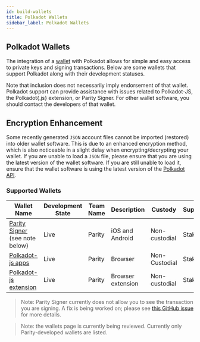 ```yaml
---
id: build-wallets
title: Polkadot Wallets
sidebar_label: Polkadot Wallets
---
```


## Polkadot Wallets

The integration of a [wallet](https://wiki.polkadot.network/docs/en/glossary#wallet) with Polkadot
allows for simple and easy access to private keys and signing transactions. Below are some wallets
that support Polkadot along with their development statuses.

Note that inclusion does not necessarily imply endorsement of that wallet. Polkadot support can
provide assistance with issues related to Polkadot-JS, the Polkadot{.js} extension, or Parity
Signer. For other wallet software, you should contact the developers of that wallet.

## Encryption Enhancement

Some recently generated `JSON` account files cannot be imported (restored) into older wallet
software. This is due to an enhanced encryption method, which is also noticeable in a slight delay
when encrypting/decrypting your wallet. If you are unable to load a `JSON` file, please ensure that
you are using the latest version of the wallet software. If you are still unable to load it, ensure
that the wallet software is using the latest version of the
[Polkadot API](https://polkadot.js.org/api/).

### Supported Wallets

| Wallet Name                                                       | Development State | Team Name | Description       | Custody       | Supports |
| ----------------------------------------------------------------- | ----------------- | --------- | ----------------- | ------------- | -------- |
| [Parity Signer](https://www.parity.io/signer/) (see note below)   | Live              | Parity    | iOS and Android   | Non-custodial | Staking  |
| [Polkadot-js apps](https://polkadot.js.org/apps/#/accounts)       | Live              | Parity    | Browser           | Non-Custodial | Staking  |
| [Polkadot-js extension](https://github.com/polkadot-js/extension) | Live              | Parity    | Browser extension | Non-custodial | Staking  |

> Note: Parity Signer currently does not allow you to see the transaction you are signing. A fix is being worked on; please see [this GitHub issue](https://github.com/paritytech/parity-signer/issues/724) for more details.

> Note: the wallets page is currently being reviewed. Currently only Parity-developed wallets are
> listed.

